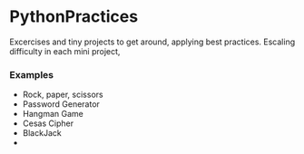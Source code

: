 # PythonPractices
Excercises and tiny projects to get around, applying best practices.
Escaling difficulty in each mini project,
### Examples
- Rock, paper, scissors
- Password Generator
- Hangman Game
- Cesas Cipher
- BlackJack
- 
